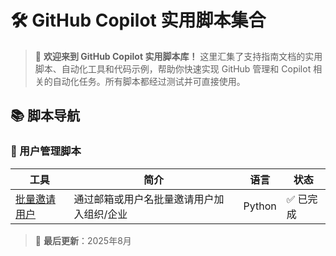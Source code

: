 # 🛠️ GitHub Copilot 实用脚本集合

> 🚀 **欢迎来到 GitHub Copilot 实用脚本库！** 这里汇集了支持指南文档的实用脚本、自动化工具和代码示例，帮助你快速实现 GitHub 管理和 Copilot 相关的自动化任务。所有脚本都经过测试并可直接使用。

## 📚 脚本导航

### 👥 用户管理脚本
| 工具 | 简介 | 语言 | 状态 |
|------|------|------|------|
| [批量邀请用户](invitemembers/) | 通过邮箱或用户名批量邀请用户加入组织/企业 | Python | ✅ 已完成 |


> 📅 **最后更新**：2025年8月 